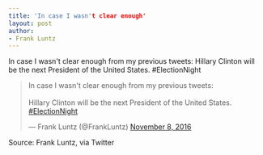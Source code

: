 ```yaml
---
title: 'In case I wasn't clear enough'
layout: post
author:
- Frank Luntz
---
```


In case I wasn't clear enough from my previous tweets: Hillary Clinton will be the next President of the United States. #ElectionNight

<blockquote class="twitter-tweet"><p lang="en" dir="ltr">In case I wasn't clear enough from my previous tweets:<br><br>Hillary Clinton will be the next President of the United States. <a href="https://twitter.com/hashtag/ElectionNight?src=hash&amp;ref_src=twsrc%5Etfw">#ElectionNight</a></p>&mdash; Frank Luntz (@FrankLuntz) <a href="https://twitter.com/FrankLuntz/status/796136199706574848?ref_src=twsrc%5Etfw">November 8, 2016</a></blockquote> <script async src="https://platform.twitter.com/widgets.js" charset="utf-8"></script>

Source: Frank Luntz, via Twitter
